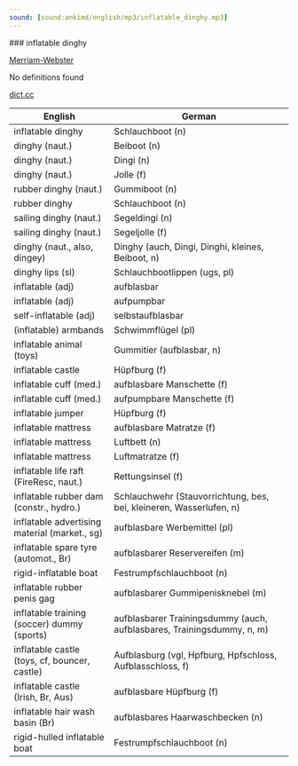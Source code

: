 ```yaml
---
sound: [sound:ankimd/english/mp3/inflatable_dinghy.mp3]
---
```


\### inflatable dinghy

[Merriam-Webster](https://www.merriam-webster.com/dictionary/inflatable+dinghy)

No definitions found

[dict.cc](https://www.dict.cc/inflatable+dinghy)

| English        | German       |
| -------------- | ------------ |
| inflatable dinghy | Schlauchboot (n) |
| dinghy (naut.) | Beiboot (n) |
| dinghy (naut.) | Dingi (n) |
| dinghy (naut.) | Jolle (f) |
| rubber dinghy (naut.) | Gummiboot (n) |
| rubber dinghy | Schlauchboot (n) |
| sailing dinghy (naut.) | Segeldingi (n) |
| sailing dinghy (naut.) | Segeljolle (f) |
| dinghy (naut., also, dingey) | Dinghy (auch, Dingi, Dinghi, kleines, Beiboot, n) |
| dinghy lips (sl) | Schlauchbootlippen (ugs, pl) |
| inflatable (adj) | aufblasbar |
| inflatable (adj) | aufpumpbar |
| self-inflatable (adj) | selbstaufblasbar |
| (inflatable) armbands | Schwimmflügel (pl) |
| inflatable animal (toys) | Gummitier (aufblasbar, n) |
| inflatable castle | Hüpfburg (f) |
| inflatable cuff (med.) | aufblasbare Manschette (f) |
| inflatable cuff (med.) | aufpumpbare Manschette (f) |
| inflatable jumper | Hüpfburg (f) |
| inflatable mattress | aufblasbare Matratze (f) |
| inflatable mattress | Luftbett (n) |
| inflatable mattress | Luftmatratze (f) |
| inflatable life raft (FireResc, naut.) | Rettungsinsel (f) |
| inflatable rubber dam (constr., hydro.) | Schlauchwehr (Stauvorrichtung, bes, bei, kleineren, Wasserlufen, n) |
| inflatable advertising material (market., sg) | aufblasbare Werbemittel (pl) |
| inflatable spare tyre (automot., Br) | aufblasbarer Reservereifen (m) |
| rigid-inflatable boat <RIB> | Festrumpfschlauchboot (n) |
| inflatable rubber penis gag | aufblasbarer Gummipenisknebel (m) |
| inflatable training (soccer) dummy (sports) | aufblasbarer Trainingsdummy (auch, aufblasbares, Trainingsdummy, n, m) |
| inflatable castle (toys, cf, bouncer, castle) | Aufblasburg (vgl, Hpfburg, Hpfschloss, Aufblasschloss, f) |
| inflatable castle (Irish, Br, Aus) | aufblasbare Hüpfburg (f) |
| inflatable hair wash basin (Br) | aufblasbares Haarwaschbecken (n) |
| rigid-hulled inflatable boat <RHIB> | Festrumpfschlauchboot (n) |
